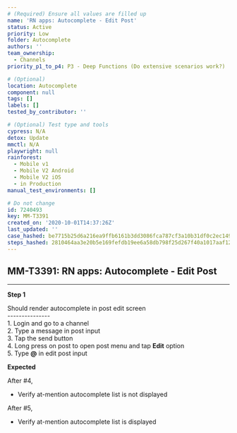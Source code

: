 ```yaml
---
# (Required) Ensure all values are filled up
name: 'RN apps: Autocomplete - Edit Post'
status: Active
priority: Low
folder: Autocomplete
authors: ''
team_ownership:
  - Channels
priority_p1_to_p4: P3 - Deep Functions (Do extensive scenarios work?)

# (Optional)
location: Autocomplete
component: null
tags: []
labels: []
tested_by_contributor: ''

# (Optional) Test type and tools
cypress: N/A
detox: Update
mmctl: N/A
playwright: null
rainforest:
  - Mobile v1
  - Mobile V2 Android
  - Mobile V2 iOS
  - in Production
manual_test_environments: []

# Do not change
id: 7240493
key: MM-T3391
created_on: '2020-10-01T14:37:26Z'
last_updated: ''
case_hashed: be7715b25d6a216ea9ffb6161b3dd3086fca787cf3a10b31df0c2ec14995119f50c9606e8f3f70a5998b57547412971f
steps_hashed: 2810464aa3e20b5e169fefdb19ee6a58db798f25d267f40a1017aaf12908a7286eefd14e6f482c5c51527794e247b62c
---
```


<!-- (Auto-generated) Based on frontmatter's "key" and "name" -->

## MM-T3391: RN apps: Autocomplete - Edit Post

---

**Step 1**

Should render autocomplete in post edit screen\
\---------------\
1\. Login and go to a channel\
2\. Type a message in post input\
3\. Tap the send button\
4\. Long press on post to open post menu and tap **Edit** option\
5\. Type **@** in edit post input

**Expected**

After #4,

- Verify at-mention autocomplete list is not displayed

After #5,

- Verify at-mention autocomplete list is displayed
